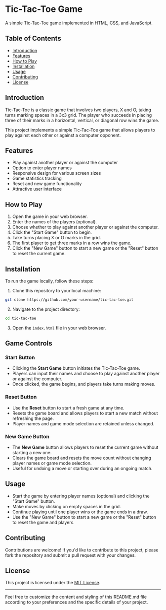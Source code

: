 # Tic-Tac-Toe Game

A simple Tic-Tac-Toe game implemented in HTML, CSS, and JavaScript.

## Table of Contents

- [Introduction](#introduction)
- [Features](#features)
- [How to Play](#how-to-play)
- [Installation](#installation)
- [Usage](#usage)
- [Contributing](#contributing)
- [License](#license)

## Introduction

Tic-Tac-Toe is a classic game that involves two players, X and O, taking turns marking spaces in a 3x3 grid. The player who succeeds in placing three of their marks in a horizontal, vertical, or diagonal row wins the game.

This project implements a simple Tic-Tac-Toe game that allows players to play against each other or against a computer opponent.

## Features

- Play against another player or against the computer
- Option to enter player names
- Responsive design for various screen sizes
- Game statistics tracking
- Reset and new game functionality
- Attractive user interface

## How to Play

1. Open the game in your web browser.
2. Enter the names of the players (optional).
3. Choose whether to play against another player or against the computer.
4. Click the "Start Game" button to begin.
5. Take turns placing X or O marks in the grid.
6. The first player to get three marks in a row wins the game.
7. Click the "New Game" button to start a new game or the "Reset" button to reset the current game.

## Installation

To run the game locally, follow these steps:

1. Clone this repository to your local machine:

```bash
git clone https://github.com/your-username/tic-tac-toe.git
```

2. Navigate to the project directory:

```bash
cd tic-tac-toe
```

3. Open the `index.html` file in your web browser.

## Game Controls

### Start Button
- Clicking the **Start Game** button initiates the Tic-Tac-Toe game.
- Players can input their names and choose to play against another player or against the computer.
- Once clicked, the game begins, and players take turns making moves.

### Reset Button
- Use the **Reset** button to start a fresh game at any time.
- Resets the game board and allows players to start a new match without refreshing the page.
- Player names and game mode selection are retained unless changed.

### New Game Button
- The **New Game** button allows players to reset the current game without starting a new one.
- Clears the game board and resets the move count without changing player names or game mode selection.
- Useful for undoing a move or starting over during an ongoing match.

## Usage

- Start the game by entering player names (optional) and clicking the "Start Game" button.
- Make moves by clicking on empty spaces in the grid.
- Continue playing until one player wins or the game ends in a draw.
- Use the "New Game" button to start a new game or the "Reset" button to reset the game and players.

## Contributing

Contributions are welcome! If you'd like to contribute to this project, please fork the repository and submit a pull request with your changes.

## License

This project is licensed under the [MIT License](LICENSE).

---

Feel free to customize the content and styling of this README.md file according to your preferences and the specific details of your project.
